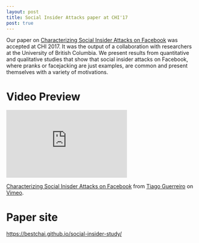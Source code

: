 ```yaml
---
layout: post
title: Social Insider Attacks paper at CHI'17
post: true
---
```


Our paper on [Characterizing Social Insider Attacks on Facebook](http://www.di.fc.ul.pt/~tjvg/inconspicuous/social-insider-chi17.pdf) was accepted at CHI 2017. It was the output of a collaboration with researchers at the University of British Columbia. We present results from quantitative and qualitative studies that show that social insider attacks on Facebook, where pranks or facejacking are just examples, are common and present themselves with a variety of motivations. 

# Video Preview

<iframe src="https://player.vimeo.com/video/199676712" width="320" height="180" frameborder="0" webkitallowfullscreen mozallowfullscreen allowfullscreen></iframe>
<p><a href="https://vimeo.com/199676712">Characterizing Social Inisder Attacks on Facebook</a> from <a href="https://vimeo.com/user61605746">Tiago Guerreiro</a> on <a href="https://vimeo.com">Vimeo</a>.</p>

# Paper site

https://bestchai.github.io/social-insider-study/ 

